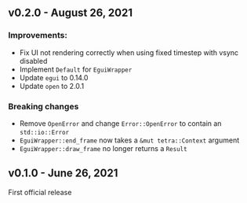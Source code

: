 ## v0.2.0 - August 26, 2021

### Improvements:

- Fix UI not rendering correctly when using fixed timestep
with vsync disabled
- Implement `Default` for `EguiWrapper`
- Update `egui` to 0.14.0
- Update `open` to 2.0.1

### Breaking changes

- Remove `OpenError` and change `Error::OpenError` to contain
an `std::io::Error`
- `EguiWrapper::end_frame` now takes a `&mut tetra::Context`
argument
- `EguiWrapper::draw_frame` no longer returns a `Result`

## v0.1.0 - June 26, 2021

First official release
